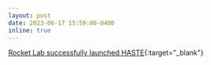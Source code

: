 ```yaml
---
layout: post
date: 2023-06-17 15:59:00-0400
inline: true
---
```


[Rocket Lab successfully launched HASTE](https://www.rocketlabusa.com/updates/rocket-lab-debuts-haste-rocket-with-first-successful-suborbital-launch-from-virginia/){:target="\_blank"}
